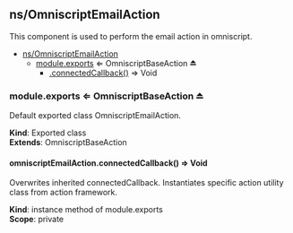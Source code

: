 ## ns/OmniscriptEmailAction

This component is used to perform the email action in omniscript.

- [ns/OmniscriptEmailAction](#markdown-header-nsomniscriptemailaction)
  - [module.exports](#markdown-header-moduleexports-omniscriptbaseaction) ⇐ OmniscriptBaseAction ⏏
    - [.connectedCallback()](#markdown-header-omniscriptemailactionconnectedcallback-void) ⇒ Void

### module.exports ⇐ OmniscriptBaseAction ⏏

Default exported class OmniscriptEmailAction.

**Kind**: Exported class  
**Extends**: OmniscriptBaseAction

#### omniscriptEmailAction.connectedCallback() ⇒ Void

Overwrites inherited connectedCallback. Instantiates specific action utility class from action
framework.

**Kind**: instance method of module.exports  
**Scope**: private
